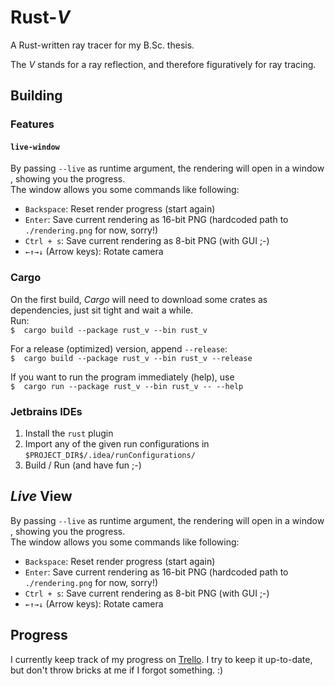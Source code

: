 # Rust\-_V_
A Rust-written ray tracer for my B.Sc. thesis.

The _V_ stands for a ray reflection, and therefore figuratively for ray tracing.

## Building
### Features
#### `live-window`
By passing `--live` as runtime argument, the rendering will open in a window , showing you the progress. \
The window allows you some commands like following:
- `Backspace`: Reset render progress (start again)
- `Enter`: Save current rendering as 16-bit PNG (hardcoded path to `./rendering.png` for now, sorry!)
- `Ctrl + s`: Save current rendering as 8-bit PNG (with GUI ;-)
- `←↑→↓` (Arrow keys): Rotate camera

### Cargo
On the first build, _Cargo_ will need to download some crates as dependencies, just sit tight and wait a while. \
Run: \
`$  cargo build --package rust_v --bin rust_v`

For a release (optimized) version, append `--release`: \
`$  cargo build --package rust_v --bin rust_v --release`

If you want to run the program immediately (help), use \
`$  cargo run --package rust_v --bin rust_v -- --help`


### Jetbrains IDEs
1. Install the `rust` plugin
2. Import any of the given run configurations in `$PROJECT_DIR$/.idea/runConfigurations/`
3. Build / Run (and have fun ;-)

## _Live_ View
By passing `--live` as runtime argument, the rendering will open in a window , showing you the progress. \
The window allows you some commands like following:
- `Backspace`: Reset render progress (start again)
- `Enter`: Save current rendering as 16-bit PNG (hardcoded path to `./rendering.png` for now, sorry!)
- `Ctrl + s`: Save current rendering as 8-bit PNG (with GUI ;-)
- `←↑→↓` (Arrow keys): Rotate camera

## Progress
I currently keep track of my progress on [Trello](https://trello.com/b/hMhdBrAU/rust-v). I try to keep it up-to-date,
but don't throw bricks at me if I forgot something. :)
